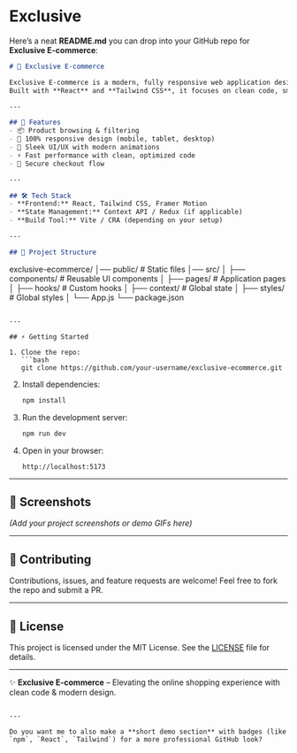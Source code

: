 # Exclusive

Here’s a neat **README.md** you can drop into your GitHub repo for **Exclusive E-commerce**:

```markdown
# 🛒 Exclusive E-commerce

Exclusive E-commerce is a modern, fully responsive web application designed to deliver a premium online shopping experience.  
Built with **React** and **Tailwind CSS**, it focuses on clean code, smooth performance, and scalable architecture.

---

## 🚀 Features
- 📦 Product browsing & filtering
- 📱 100% responsive design (mobile, tablet, desktop)
- 🎨 Sleek UI/UX with modern animations
- ⚡ Fast performance with clean, optimized code
- 🔐 Secure checkout flow

---

## 🛠️ Tech Stack
- **Frontend:** React, Tailwind CSS, Framer Motion
- **State Management:** Context API / Redux (if applicable)
- **Build Tool:** Vite / CRA (depending on your setup)

---

## 📂 Project Structure
```

exclusive-ecommerce/
│── public/          # Static files
│── src/
│   ├── components/  # Reusable UI components
│   ├── pages/       # Application pages
│   ├── hooks/       # Custom hooks
│   ├── context/     # Global state
│   ├── styles/      # Global styles
│   └── App.js
└── package.json

````

---

## ⚡ Getting Started

1. Clone the repo:
   ```bash
   git clone https://github.com/your-username/exclusive-ecommerce.git
````

2. Install dependencies:

   ```bash
   npm install
   ```
3. Run the development server:

   ```bash
   npm run dev
   ```
4. Open in your browser:

   ```
   http://localhost:5173
   ```

---

## 📸 Screenshots

*(Add your project screenshots or demo GIFs here)*

---

## 🤝 Contributing

Contributions, issues, and feature requests are welcome!
Feel free to fork the repo and submit a PR.

---

## 📜 License

This project is licensed under the MIT License.
See the [LICENSE](LICENSE) file for details.

---

✨ **Exclusive E-commerce** – Elevating the online shopping experience with clean code & modern design.

```

---

Do you want me to also make a **short demo section** with badges (like `npm`, `React`, `Tailwind`) for a more professional GitHub look?
```
